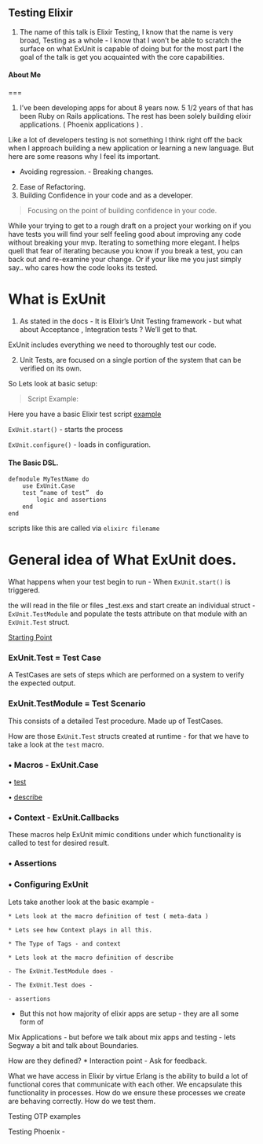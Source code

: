 ## Testing Elixir



1. The name of this talk is Elixir Testing, I know that the name is very broad, Testing as a whole - I know that I won’t be able to scratch the surface on what ExUnit is capable of doing but for the most part I the goal of the talk is get you acquainted with the core capabilities.

#### About Me
===

1. I’ve been developing apps for about 8 years now.  5 1/2 years of that has been Ruby on Rails applications. The rest has been solely building elixir applications. ( Phoenix applications ) .

Like a lot of developers testing is not something I think right off the back when I approach building a new application or learning a new language.  But here are some reasons why I feel its important.

* Avoiding regression. - Breaking changes.
2. Ease of Refactoring.
3. Building Confidence in your code and as a developer.	


> Focusing on the point of  building confidence in your code.  

While your trying to get to a rough draft on a project your working on if you have tests you will find your self feeling good about improving any code without breaking your mvp.  Iterating to something more elegant. I helps quell that fear of iterating because you know if you break a test, you can back out and re-examine your change.  Or if your like me you just simply say.. who cares how the code looks its tested.


What is ExUnit
===

1. As stated in the docs - It is Elixir’s Unit Testing framework - but what about Acceptance , Integration tests ? We’ll get to that.

ExUnit includes everything we need to thoroughly test our code.

2. Unit Tests, are focused on a single portion of the system that can be verified on its own.


So Lets look at basic setup:

> Script Example:

Here you have a basic Elixir test script [example](https://github.com/rsgrafx/TestingTalk/blob/7b5c89fc1ac4cb078bdcf961d165d7a42a286bb5/hello-world-scripts/hello_world_test.exs#L20)

`ExUnit.start()` - starts the process

`ExUnit.configure()` - loads in configuration.
	
#### The Basic DSL.
	
	
	defmodule MyTestName do 
		use ExUnit.Case
		test “name of test”  do 
			logic and assertions
		end
	end

scripts like this are called via `elixirc filename`

General idea of What ExUnit does.
====

What happens when your test begin to run - When `ExUnit.start()` is triggered.

the will read in the file or files _test.exs and start create an individual
struct - `ExUnit.TestModule` and populate the tests attribute on that module with an `ExUnit.Test` struct.

[Starting Point](https://github.com/rsgrafx/TestingTalk/blob/995200edf1414fab5418dd2c437cc68f0412b760/ex_unit/lib/ex_unit.ex#L133)

### ExUnit.Test = Test Case 

A TestCases are sets of steps which are performed on a system to verify the expected output.

### ExUnit.TestModule = Test Scenario

This consists of a detailed Test procedure.  Made up of TestCases.

<!--Now getting into the full grit of whats heppening with those processes can be done in another talk.  I think the goal is to mainly give you a fair idea
-->

How are those `ExUnit.Test` structs created at runtime - for that we have to take a look at the `test` macro.

### • Macros - ExUnit.Case

• [test](https://github.com/rsgrafx/TestingTalk/blob/995200edf1414fab5418dd2c437cc68f0412b760/ex_unit/lib/ex_unit/case.ex#L266)

• [describe](https://github.com/rsgrafx/TestingTalk/blob/995200edf1414fab5418dd2c437cc68f0412b760/ex_unit/lib/ex_unit/case.ex#L372)

### • Context - ExUnit.Callbacks

These macros help ExUnit mimic conditions under which functionality is called to test for desired result.


### • Assertions

### • Configuring ExUnit

Lets take another look at the basic example - 

	* Lets look at the macro definition of test ( meta-data )

	* Lets see how Context plays in all this.

	* The Type of Tags - and context

	* Lets look at the macro definition of describe

	- The ExUnit.TestModule does - 

	- The ExUnit.Test does - 

	- assertions

* But this not how majority of elixir apps are setup - they are all some form of 


Mix Applications - but before we talk about mix apps and testing - lets Segway a bit and talk about Boundaries.

How are they defined? * Interaction point - Ask for feedback.

What we have access in Elixir by virtue Erlang is the ability to build a lot of functional cores that communicate with each other.  We encapsulate this functionality in processes.  How do we ensure these processes we create are behaving correctly.  How do we test them.


Testing OTP examples


Testing Phoenix - 





